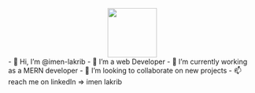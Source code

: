 <div id="header" align="center">
  <img src="https://media.giphy.com/media/NgurY1o4z080Jfoyzw/giphy.gif" width="100"/>
</div>
- 👋 Hi, I’m @imen-lakrib
- 👀 I’m a web Developer
- 🌱 I’m currently working as a MERN developer
- 💞️ I’m looking to collaborate on new projects
- 📫 reach me on linkedIn => imen lakrib


<!---
imen-lakrib/imen-lakrib is a ✨ special ✨ repository because its `README.md` (this file) appears on your GitHub profile.
You can click the Preview link to take a look at your changes.
--->
